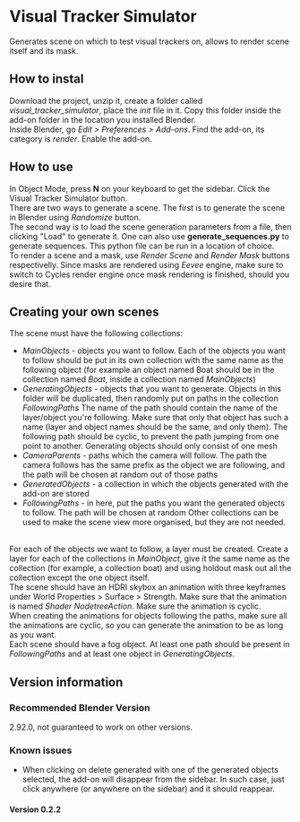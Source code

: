 # Visual Tracker Simulator
Generates scene on which to test visual trackers on, allows to render scene itself and its mask.

## How to instal
Download the project, unzip it, create a folder called *visual_tracker_simulator*, place the _init_ file in it. Copy this folder inside the add-on folder in the location you installed Blender.
\
Inside Blender, go _Edit > Preferences > Add-ons_. Find the add-on, its category is *render*. Enable the add-on.

## How to use
In Object Mode, press **N** on your keyboard to get the sidebar. Click the Visual Tracker Simulator button.
\
There are two ways to generate a scene. The first is to generate the scene in Blender using *Randomize* button.
\
The second way is to load the scene generation parameters from a file, then clicking "Load" to generate it. One can also use **generate_sequences.py** to generate sequences. This python file can be run in a location of choice.
\
To render a scene and a mask, use *Render Scene* and *Render Mask* buttons respectivelly. Since masks are rendered using *Eevee* engine, make sure to switch to Cycles render engine once mask rendering is finished, should you desire that.

## Creating your own scenes
The scene must have the following collections:
* _MainObjects_ - objects you want to follow. Each of the objects you want to follow should be put in its own collection with the same name as the following object (for example an object named Boat should be in the collection named _Boat_, inside a collection named _MainObjects_)
* _GeneratingObjects_ - objects that you want to generate. Objects in this folder will be duplicated, then randomly put on paths in the collection _FollowingPaths_
The name of the path should contain the name of the layer/object you're following. Make sure that only that object has such a name (layer and object names should be the same, and only them). The following path should be cyclic, to prevent the path jumping from one point to another. Generating objects should only consist of one mesh
* _CameraParents_ - paths which the camera will follow. The path the camera follows has the same prefix as the object we are following, and the path will be chosen at random out of those paths
* _GeneratedObjects_ - a collection in which the objects generated with the add-on are stored
* _FollowingPaths_ - in here, put the paths you want the generated objects to follow. The path will be chosen at random
Other collections can be used to make the scene view more organised, but they are not needed.
<!-- end of the list -->
\
For each of the objects we want to follow, a layer must be created. Create a layer for each of the collections in _MainObject_, give it the same name as the collection (for example, a collection boat) and using holdout mask out all the collection except the one object itself.
\
The scene should have an HDRI skybox an animation with three keyframes under World Properties > Surface > Strength. Make sure that the animation is named *Shader NodetreeAction*. Make sure the animation is cyclic.
\
When creating the animations for objects following the paths, make sure all the animations are cyclic, so you can generate the animation to be as long as you want.
\
Each scene should have a fog object. At least one path should be present in _FollowingPaths_ and at least one object in _GeneratingObjects_.

## Version information

### Recommended Blender Version
2.92.0, not guaranteed to work on other versions.

### Known issues
* When clicking on delete generated with one of the generated objects selected, the add-on will disappear from the sidebar. In such case, just click anywhere (or anywhere on the sidebar) and it should reappear.

#### Version 0.2.2

###